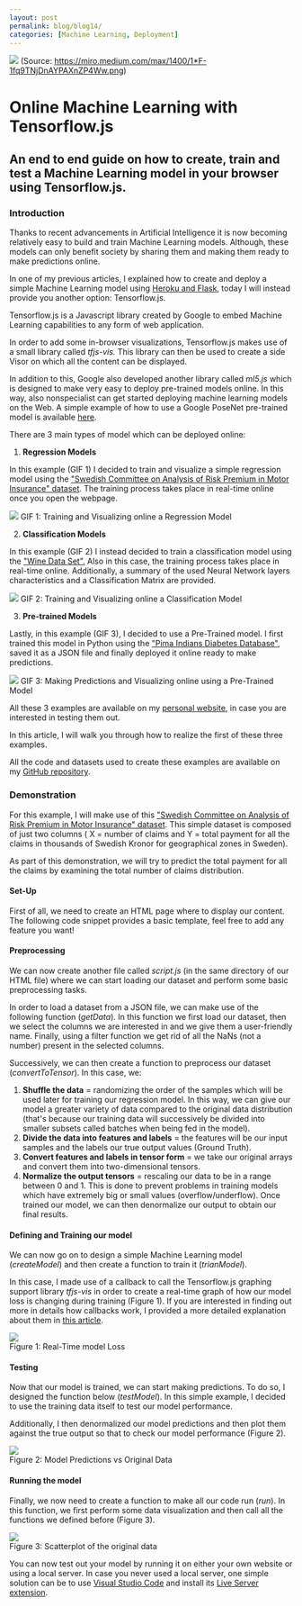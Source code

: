 ```yaml
---
layout: post
permalink: blog/blog14/
categories: [Machine Learning, Deployment]
---
```

![](https://cdn-images-1.medium.com/max/1200/1*YvKKzsjspxIfzY4Xj2e9pQ.png)
<span class="figcaption_hack"> (Source: <https://miro.medium.com/max/1400/1*F-1fq9TNjDnAYPAXnZP4Ww.png>) </span>

# Online Machine Learning with Tensorflow.js

## An end to end guide on how to create, train and test a Machine Learning model in your browser using Tensorflow.js.

### Introduction

Thanks to recent advancements in Artificial Intelligence it is now becoming relatively easy to build and train Machine Learning models. Although, these models can only benefit society by sharing them and making them ready to make predictions online.

In one of my previous articles, I explained how to create and deploy a simple Machine Learning model using [Heroku and Flask](https://towardsdatascience.com/flask-and-heroku-for-online-machine-learning-deployment-425beb54a274), today I will instead provide you another option: Tensorflow.js.

Tensorflow.js is a Javascript library created by Google to embed Machine Learning capabilities to any form of web application. 

In order to add some in-browser visualizations, Tensorflow.js makes use of a small library called *tfjs-vis.* This library can then be used to create a side Visor on which all the content can be displayed.

In addition to this, Google also developed another library called *ml5.js* which is designed to make very easy to deploy pre-trained models online. In this way, also nonspecialist can get started deploying machine learning models on the Web. A simple example of how to use a Google PoseNet pre-trained model is available [here](https://pierpaolo28.github.io/Projects/ml5.js/ml5intro.html). 

There are 3 main types of model which can be deployed online:

1.  **Regression Models**

In this example (GIF 1) I decided to train and visualize a simple regression model using the ["Swedish Committee on Analysis of Risk Premium in Motor Insurance" dataset](https://college.cengage.com/mathematics/brase/understandable_statistics/7e/students/datasets/slr/frames/frame.html). The training process takes place in real-time online once you open the webpage.

![](https://cdn-images-1.medium.com/max/1200/1*EH68AxMDi6mWVAP_vXC6_A.gif)
<span class="figcaption_hack"> GIF 1: Training and Visualizing online a Regression Model </span>

2. **Classification Models**

In this example (GIF 2) I instead decided to train a classification model using the ["Wine Data Set".](https://www.kaggle.com/sgus1318/winedata) Also in this case, the training process takes place in real-time online. Additionally, a summary of the used Neural Network layers characteristics and a Classification Matrix are provided.

![](https://cdn-images-1.medium.com/max/1200/1*YRUjgDjjiI26Wq1nfNSrvg.gif)
<span class="figcaption_hack"> GIF 2: Training and Visualizing online a Classification Model  

3. **Pre-trained Models**

Lastly, in this example (GIF 3), I decided to use a Pre-Trained model. I first trained this model in Python using the ["Pima Indians Diabetes Database"](https://www.kaggle.com/uciml/pima-indians-diabetes-database), saved it as a JSON file and finally deployed it online ready to make predictions.

![](https://cdn-images-1.medium.com/max/1200/1*k2u3TaJtx6VRj3ZRU6c5uQ.gif)
<span class="figcaption_hack"> GIF 3: Making Predictions and Visualizing online using a Pre-Trained Model </span>

All these 3 examples are available on my [personal website](https://pierpaolo28.github.io/Projects/tensorflow.js/tensorjs.html), in case you are interested in testing them out.

In this article, I will walk you through how to realize the first of these three examples.

All the code and datasets used to create these examples are available on my [GitHub repository](https://github.com/pierpaolo28/Artificial-Intelligence-Projects/tree/master/Google%20AI%20tools/tensorflow.js).

### Demonstration

For this example, I will make use of this ["Swedish Committee on Analysis of Risk Premium in Motor Insurance" dataset](https://raw.githubusercontent.com/pierpaolo28/Artificial-Intelligence-Projects/master/Google%20AI%20tools/tensorflow.js/swedish.json). This simple dataset is composed of just two columns ( X = number of claims and Y = total payment for all the claims in thousands of Swedish Kronor for geographical zones in Sweden).

As part of this demonstration, we will try to predict the total payment for all the claims by examining the total number of claims distribution.

#### Set-Up

First of all, we need to create an HTML page where to display our content. The following code snippet provides a basic template, feel free to add any feature you want!

<script src="https://gist.github.com/pierpaolo28/33937b11664d5767c1d31b4b7e82269d.js"></script>

#### Preprocessing

We can now create another file called *script.js* (in the same directory of our HTML file) where we can start loading our dataset and perform some basic preprocessing tasks.

In order to load a dataset from a JSON file, we can make use of the following function (*getData*). In this function we first load our dataset, then we select the columns we are interested in and we give them a user-friendly name. Finally, using a filter function we get rid of all the NaNs (not a number) present in the selected columns. 

<script src="https://gist.github.com/pierpaolo28/4e7ccef85f282673584e85d4fab9d7ec.js"></script>

Successively, we can then create a function to preprocess our dataset (*convertToTensor*). In this case, we:

1.  **Shuffle the data** = randomizing the order of the samples which will be used later for training our regression model. In this way, we can give our model a greater variety of data compared to the original data distribution (that's because our training data will successively be divided into smaller subsets called batches when being fed in the model).
2.  **Divide the data into features and labels** = the features will be our input samples and the labels our true output values (Ground Truth). 
3.  **Convert features and labels in tensor form** = we take our original arrays and convert them into two-dimensional tensors.
4.  **Normalize the output tensors** = rescaling our data to be in a range between 0 and 1. This is done to prevent problems in training models which have extremely big or small values (overflow/underflow). Once trained our model, we can then denormalize our output to obtain our final results.

<script src="https://gist.github.com/pierpaolo28/e1c474ed90e928b1e03e917b029134c1.js"></script>

#### Defining and Training our model

We can now go on to design a simple Machine Learning model (*createModel*) and then create a function to train it (*trianModel*).

In this case, I made use of a callback to call the Tensorflow.js graphing support library *tfjs-vis* in order to create a real-time graph of how our model loss is changing during training (Figure 1). If you are interested in finding out more in details how callbacks work, I provided a more detailed explanation about them in [this article](https://towardsdatascience.com/deep-learning-analysis-using-large-model-support-3a67a919255).

<script src="https://gist.github.com/pierpaolo28/5627827e8220d6e19a37145471a81bf7.js"></script>

![](https://cdn-images-1.medium.com/max/800/1*LsUCyrbhfuStbZba9V4eww.png) <br>
<span class="figcaption_hack"> Figure 1: Real-Time model Loss </span>

#### Testing

Now that our model is trained, we can start making predictions. To do so, I designed the function below (*testModel*). In this simple example, I decided to use the training data itself to test our model performance.

Additionally, I then denormalized our model predictions and then plot them against the true output so that to check our model performance (Figure 2).

<script src="https://gist.github.com/pierpaolo28/bc1b694e412daefd0645c6e3e2e3a072.js"></script>

![](https://cdn-images-1.medium.com/max/800/1*NxeuNTVHk9hdH3FBlX-e0g.png) <br>
<span class="figcaption_hack"> Figure 2: Model Predictions vs Original Data </span>

#### Running the model

Finally, we now need to create a function to make all our code run (*run*). In this function, we first perform some data visualization and then call all the functions we defined before (Figure 3).

<script src="https://gist.github.com/pierpaolo28/4738e6843a3ed1d4b9978553f7c8c20f.js"></script>

![](https://cdn-images-1.medium.com/max/800/1*c6YYL-sM42ouZN7Ji5oc0A.png) <br>
<span class="figcaption_hack"> Figure 3: Scatterplot of the original data </span>

You can now test out your model by running it on either your own website or using a local server. In case you never used a local server, one simple solution can be to use [Visual Studio Code](https://visualstudio.microsoft.com/) and install its [Live Server extension](https://marketplace.visualstudio.com/items?itemName=negokaz.live-server-preview).
